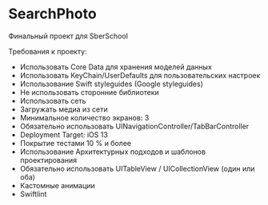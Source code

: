 # SearchPhoto
Финальный проект для SberSchool

Требования к проекту: 
- Использовать Core Data для хранения моделей данных
- Использовать KeyChain/UserDefaults для пользовательских настроек
- Использование Swift styleguides (Google styleguides)
- Не использовать сторонние библиотеки
- Использовать сеть
- Загружать медиа из сети
- Минимальное количество экранов: 3
- Обязательно использовать UINavigationController/TabBarController
- Deployment Target: iOS 13
- Покрытие тестами 10 % и более
- Использование Архитектурных подходов и шаблонов проектирования
- Обязательно использовать UITableView / UICollectionView (один или оба)
- Кастомные анимации
- Swiftlint
